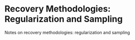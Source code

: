# Recovery Methodologies: Regularization and Sampling
Notes on recovery methodologies: regularization and sampling

